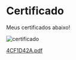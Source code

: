 # Certificado </center>

Meus certificados abaixo!

![certificado](https://user-images.githubusercontent.com/99449012/159583572-6c9fc000-5af1-4932-861d-adcb65096589.jpg)

[4CF1D42A.pdf](https://github.com/kaiqsou/Certificados/files/8500656/4CF1D42A.pdf)
